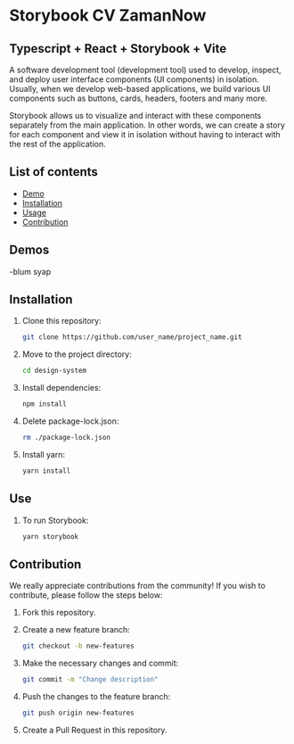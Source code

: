 # Storybook CV ZamanNow
## Typescript + React + Storybook + Vite


A software development tool (development tool) used to develop, inspect, and deploy user interface components (UI components) in isolation. Usually, when we develop web-based applications, we build various UI components such as buttons, cards, headers, footers and many more.

Storybook allows us to visualize and interact with these components separately from the main application. In other words, we can create a story for each component and view it in isolation without having to interact with the rest of the application.

## List of contents

- [Demo](#demo)
- [Installation](#installation)
- [Usage](#usage)
- [Contribution](#contribution)

## Demos

   -blum syap

## Installation

1. Clone this repository:

    ```bash
    git clone https://github.com/user_name/project_name.git

2. Move to the project directory:

     ```bash
     cd design-system

3. Install dependencies:

     ```bash
    npm install

4. Delete package-lock.json:

     ```bash
    rm ./package-lock.json

3. Install yarn:

     ```bash
    yarn install

## Use

1. To run Storybook:

    ```bash
    yarn storybook

## Contribution

We really appreciate contributions from the community! If you wish to contribute, please follow the steps below:

1. Fork this repository.

2. Create a new feature branch:

    ```bash
    git checkout -b new-features

3. Make the necessary changes and commit:

    ```bash
    git commit -m "Change description"

4. Push the changes to the feature branch:

    ```bash
    git push origin new-features

5. Create a Pull Request in this repository.
